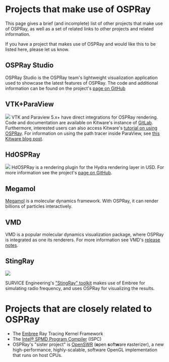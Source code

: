 Projects that make use of OSPRay
================================

This page gives a brief (and incomplete) list of other projects that
make use of OSPRay, as well as a set of related links to other projects
and related information.

If you have a project that makes use of OSPRay and would like this to be
listed here, please let us know.

OSPRay Studio
------------------------------------------
OSPRay Studio is the OSPRay team's lightweight visualization application used to showcase
the latest features of OSPRay. The code and additional information can be found
on the project's [page on GitHub](https://github.com/ospray/ospray_studio)

VTK+ParaView
------------------------------------------

![](images/teaser_clouds.jpg)
VTK and Paraview 5.x+ have direct integrations for OSPRay rendering.  Code and documentation
are available on Kitware's instance of [GitLab](https://gitlab.kitware.com/paraview/paraview).
Furthermore, interested users can also access Kitware's [tutorial on using OSPRay](https://www.paraview.org/Wiki/Intel_HPC_Dev_Con_ParaView_and_OSPRay_Tutorial).
For information on using the path tracer inside ParaView, see [this Kitware blog post](https://blog.kitware.com/virtual-tour-and-high-quality-visualization-with-paraview-5-6-ospray/).

HdOSPRay
------------------------------------------
![](images/teaser_hdospray.jpg)
HdOSPRay is a rendering plugin for the Hydra rendering layer in USD.
For more information see the project's [page on GitHub](https://github.com/ospray/hdospray).

Megamol
------------------------------------------
[Megamol](https://megamol.org/2018/07/02/megamol-at-isc-2018/) is a molecular dynamics framework.  With
OSPRay, it can render billions of particles interactively.

VMD
------------------------------------------
VMD is a popular molecular dynamics visualization package, where OSPRay is integrated as one its
renderers. For more information see VMD's [release notes](https://www.ks.uiuc.edu/Research/vmd/current/).

StingRay
--------

[![](related_projects/stingray/stingray.jpg)](related_projects/stingray/stingray.jpg)

SURVICE Engineering's ["StingRay"
toolkit](http://www.rtvtk.org/~cgribble/research/papers/gribble14high.pdf)
makes use of Embree for simulating radio frequency, and uses OSPRay for
visualizing the results.


Projects that are closely related to OSPRay
===========================================

-   The [Embree](http://embree.github.io) Ray Tracing Kernel Framework
-   The [Intel® SPMD Program Compiler](http://ispc.github.io) (ISPC)
-   OSPRay's "sister project" is [OpenSWR](http://OpenSWR.github.io)
    (**o**pen **s**oft**w**are **r**asterizer), a new high-performance,
    highly-scalable, software OpenGL implementation that runs on host
    CPUs.

